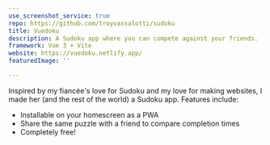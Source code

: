 ```yaml
---
use_screenshot_service: true
repo: https://github.com/troyvassalotti/sudoku
title: Vuedoku
description: A Sudoku app where you can compete against your friends.
framework: Vue 3 + Vite
website: https://vuedoku.netlify.app/
featuredImage: ''

---
```

Inspired by my fiancée's love for Sudoku and my love for making websites, I made her (and the rest of the world) a Sudoku app. Features include:

* Installable on your homescreen as a PWA
* Share the same puzzle with a friend to compare completion times
* Completely free!